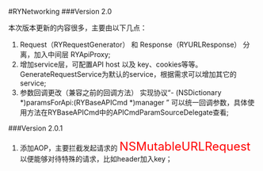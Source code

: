 #RYNetworking
###Version 2.0

本次版本更新的内容很多，主要由以下几点：

1. Request（RYRequestGenerator） 和 Response（RYURLResponse） 分离，加入中间层 RYApiProxy;
2. 增加service层，可配置API host 以及 key、cookies等等。GenerateRequestService为默认的service，根据需求可以增加其它的service;
3. 参数回调更改（兼容之前的回调方法） 实现协议“- (NSDictionary *)paramsForApi:(RYBaseAPICmd *)manager ” 可以统一回调参数，具体使用方法在RYBaseAPICmd中的APICmdParamSourceDelegate查看;

###Version 2.0.1
1. 添加AOP，主要拦截发起请求的 <font color=red size=5>NSMutableURLRequest</font> 以便能够对待特殊的请求，比如header加入key；